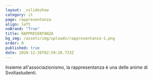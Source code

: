 ```yaml
---
layout: _vslideshow
category: it
page: rappresentanza
align: left
noBrand: "True"
title: RAPPRESENTANZA
bg_img: /assets/img/uploads/rappresentanza-1.png
order: 0
published: true
date: 2020-12-26T02:59:26.733Z
---
```

Insieme all'associazionismo, la rappresentanza è una delle anime di Svoltastudenti.